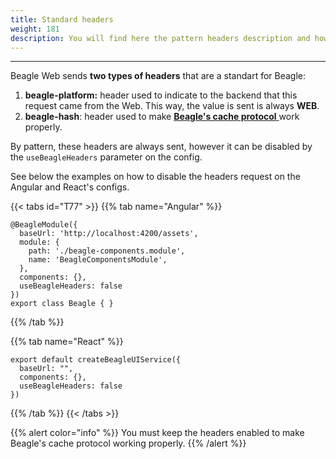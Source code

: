 ```yaml
---
title: Standard headers
weight: 181
description: You will find here the pattern headers description and how to disable them
---
```


---

Beagle Web sends **two types of headers** that are a standart for Beagle:

1. **beagle-platform:** header used to indicate to the backend that this request came from the Web. This way, the value is sent is always **WEB**.
2. **beagle-hash**: header used to make [**Beagle's cache protocol** ](../../../cache/)work properly.

By pattern, these headers are always sent, however it can be disabled by the `useBeagleHeaders` parameter on the config. 

See below the examples on how to disable the headers request on the Angular and React's configs.

{{< tabs id="T77" >}}
{{% tab name="Angular" %}}
```text
@BeagleModule({
  baseUrl: 'http://localhost:4200/assets',
  module: {
    path: './beagle-components.module',
    name: 'BeagleComponentsModule',
  },
  components: {},
  useBeagleHeaders: false
})
export class Beagle { }
```
{{% /tab %}}

{{% tab name="React" %}}
```text
export default createBeagleUIService({
  baseUrl: "",
  components: {},
  useBeagleHeaders: false
})
```
{{% /tab %}}
{{< /tabs >}}

{{% alert color="info" %}}
You must keep the headers enabled to make Beagle's cache protocol working properly. 
{{% /alert %}}
